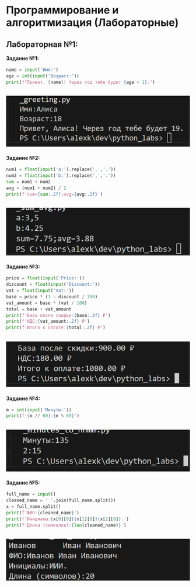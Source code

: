 <h1>Программирование и алгоритмизация (Лабораторные)</h1>

<h2>Лабораторная №1:</h2>

**Задание №1:**
```python
name = input('Имя:')
age = int(input('Возраст:'))
print(f"Привет, {name}! Через год тебе будет {age + 1}.")
```
![exe1!](/images/lab01/exe1.png)
-------------------------------------------
**Задание №2:**
```python
num1 = float(input('a:').replace(',','.'))
num2 = float(input('b:').replace(',','.'))
sum = num1 + num2 
avg = (num1 + num2) / 2
print(f'sum={sum:.2f};avg={avg:.2f}')
```
![exe2!](/images/lab01/exe2.png)
-------------------------------------------
**Задание №3:**
```python
price = float(input('Price:'))
discount = float(input('Discount:'))
vat = float(input('Vat:'))
base = price * (1 - discount / 100)
vat_amount = base * (vat / 100)
total = base + vat_amount
print(f'База после скидки:{base:.2f} ₽')
print(f'НДС:{vat_amount:.2f} ₽')
print(f'Итого к оплате:{total:.2f} ₽')
```
![exe3!](/images/lab01/exe3.png)
-------------------------------------------
**Задание №4:**
```python
m = int(input('Минуты:'))
print(f'{m // 60}:{m % 60}')

```
![exe4!](/images/lab01/exe4.png)
-------------------------------------------
**Задание №5:**
```python
full_name = input()
cleaned_name = ' '.join(full_name.split())
x = full_name.split()
print(f'ФИО:{cleaned_name}')
print(f'Инициалы:{x[0][0]}{x[1][0]}{x[2][0]}.')
print(f'Длина (символов):{len(cleaned_name)}')
```
![exe5!](/images/lab01/exe5.png)
-------------------------------------------
